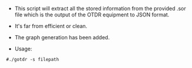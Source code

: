 - This script will extract all the stored information from the provided .sor file which is the output of the OTDR equipment to JSON format.
- It's far from efficient or clean.
- The graph generation has been added.

- Usage:
```
#./gotdr -s filepath

```
